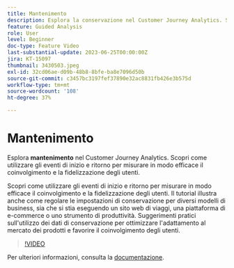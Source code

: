 ```yaml
---
title: Mantenimento
description: Esplora la conservazione nel Customer Journey Analytics. Scopri come utilizzare gli eventi di inizio e ritorno per misurare in modo efficace il coinvolgimento e la fidelizzazione degli utenti.
feature: Guided Analysis
role: User
level: Beginner
doc-type: Feature Video
last-substantial-update: 2023-06-25T00:00:00Z
jira: KT-15097
thumbnail: 3430503.jpeg
exl-id: 32cd06ae-d09b-48b8-8bfe-ba8e7096d50b
source-git-commit: c3457bc3197fef37890e32ac8831fb426e3b575d
workflow-type: tm+mt
source-wordcount: '108'
ht-degree: 37%

---
```


# Mantenimento

Esplora **mantenimento** nel Customer Journey Analytics. Scopri come utilizzare gli eventi di inizio e ritorno per misurare in modo efficace il coinvolgimento e la fidelizzazione degli utenti.

Scopri come utilizzare gli eventi di inizio e ritorno per misurare in modo efficace il coinvolgimento e la fidelizzazione degli utenti. Il tutorial illustra anche come regolare le impostazioni di conservazione per diversi modelli di business, sia che si stia eseguendo un sito web di viaggi, una piattaforma di e-commerce o uno strumento di produttività. Suggerimenti pratici sull&#39;utilizzo dei dati di conservazione per ottimizzare l&#39;adattamento al mercato dei prodotti e favorire il coinvolgimento degli utenti.

>[!VIDEO](https://video.tv.adobe.com/v/3435786/?learn=on&captions=ita)

Per ulteriori informazioni, consulta la [documentazione](https://experienceleague.adobe.com/it/docs/analytics-platform/using/guided-analysis/retention/retention-rates).
